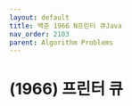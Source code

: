 ```yaml
---
layout: default
title: 백준 1966 N프린터 큐Java
nav_order: 2103
parent: Algorithm Problems
---
```


# (1966) 프린터 큐
